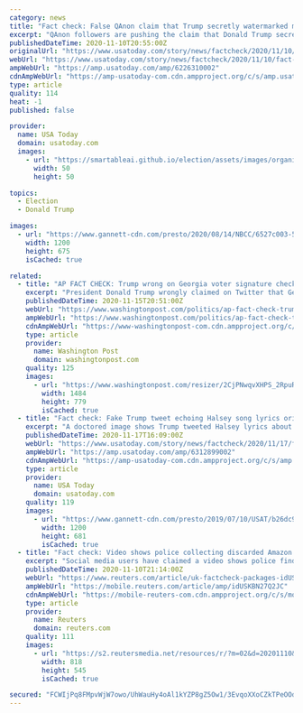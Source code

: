 ```yaml
---
category: news
title: "Fact check: False QAnon claim that Trump secretly watermarked mail-in ballots to prove fraud"
excerpt: "QAnon followers are pushing the claim that Donald Trump secretly watermarked mail-in ballots to prove fraud. This is false."
publishedDateTime: 2020-11-10T20:55:00Z
originalUrl: "https://www.usatoday.com/story/news/factcheck/2020/11/10/fact-check-false-qanon-claim-trump-watermarked-mail-ballots/6226310002/"
webUrl: "https://www.usatoday.com/story/news/factcheck/2020/11/10/fact-check-false-qanon-claim-trump-watermarked-mail-ballots/6226310002/"
ampWebUrl: "https://amp.usatoday.com/amp/6226310002"
cdnAmpWebUrl: "https://amp-usatoday-com.cdn.ampproject.org/c/s/amp.usatoday.com/amp/6226310002"
type: article
quality: 114
heat: -1
published: false

provider:
  name: USA Today
  domain: usatoday.com
  images:
    - url: "https://smartableai.github.io/election/assets/images/organizations/usatoday.com-50x50.jpg"
      width: 50
      height: 50

topics:
  - Election
  - Donald Trump

images:
  - url: "https://www.gannett-cdn.com/presto/2020/08/14/NBCC/6527c003-5538-4715-b4c1-222af376afb1-96513297_3865768806798939_5226046090431692800_o.jpg?auto=webp&crop=1339,753,x0,y483&format=pjpg&width=1200"
    width: 1200
    height: 675
    isCached: true

related:
  - title: "AP FACT CHECK: Trump wrong on Georgia voter signature checks"
    excerpt: "President Donald Trump wrongly claimed on Twitter that Georgia election officials are prevented from verifying signatures on absentee ballot envelopes because of a legal settlement"
    publishedDateTime: 2020-11-15T20:51:00Z
    webUrl: "https://www.washingtonpost.com/politics/ap-fact-check-trump-wrong-on-georgia-voter-signature-checks/2020/11/15/544548e4-2784-11eb-9c21-3cc501d0981f_story.html"
    ampWebUrl: "https://www.washingtonpost.com/politics/ap-fact-check-trump-wrong-on-georgia-voter-signature-checks/2020/11/15/544548e4-2784-11eb-9c21-3cc501d0981f_story.html?outputType=amp"
    cdnAmpWebUrl: "https://www-washingtonpost-com.cdn.ampproject.org/c/s/www.washingtonpost.com/politics/ap-fact-check-trump-wrong-on-georgia-voter-signature-checks/2020/11/15/544548e4-2784-11eb-9c21-3cc501d0981f_story.html?outputType=amp"
    type: article
    provider:
      name: Washington Post
      domain: washingtonpost.com
    quality: 125
    images:
      - url: "https://www.washingtonpost.com/resizer/2CjPNwqvXHPS_2RpuRTKY-p3eVo=/1484x0/www.washingtonpost.com/pb/resources/img/twp-social-share.png"
        width: 1484
        height: 779
        isCached: true
  - title: "Fact check: Fake Trump tweet echoing Halsey song lyrics originally began as a joke"
    excerpt: "A doctored image shows Trump tweeted Halsey lyrics about losing the election. This fake tweet, which doesn't appear on his profile, was a joke."
    publishedDateTime: 2020-11-17T16:09:00Z
    webUrl: "https://www.usatoday.com/story/news/factcheck/2020/11/17/fact-check-fake-trump-tweet-echoing-halsey-lyrics-began-joke/6312899002/"
    ampWebUrl: "https://amp.usatoday.com/amp/6312899002"
    cdnAmpWebUrl: "https://amp-usatoday-com.cdn.ampproject.org/c/s/amp.usatoday.com/amp/6312899002"
    type: article
    provider:
      name: USA Today
      domain: usatoday.com
    quality: 119
    images:
      - url: "https://www.gannett-cdn.com/presto/2019/07/10/USAT/b26dc9d8-45fe-49a9-9bb7-971307ca31eb-AP_Trump_Twitter_Warning_Labels.JPG?auto=webp&crop=4031,2288,x0,y0&format=pjpg&width=1200"
        width: 1200
        height: 681
        isCached: true
  - title: "Fact check: Video shows police collecting discarded Amazon packages, not thousands of Trump ballots"
    excerpt: "Social media users have claimed a video shows police finding thousands of ballots for U.S. President Donald Trump dumped in a field. This is not true; local police report that the footage actually shows discarded Amazon packages."
    publishedDateTime: 2020-11-10T21:14:00Z
    webUrl: "https://www.reuters.com/article/uk-factcheck-packages-idUSKBN27Q2JC"
    ampWebUrl: "https://mobile.reuters.com/article/amp/idUSKBN27Q2JC"
    cdnAmpWebUrl: "https://mobile-reuters-com.cdn.ampproject.org/c/s/mobile.reuters.com/article/amp/idUSKBN27Q2JC"
    type: article
    provider:
      name: Reuters
      domain: reuters.com
    quality: 111
    images:
      - url: "https://s2.reutersmedia.net/resources/r/?m=02&d=20201110&t=2&i=1540721626&w=&fh=545px&fw=&ll=&pl=&sq=&r=LYNXMPEGA91F3"
        width: 818
        height: 545
        isCached: true

secured: "FCWIjPq8FMpvWjW7owo/UhWauHy4oAl1kYZP8gZ5Ow1/3EvqoXXoCZkTPeOOdK2ES/Hsw6OkLQXOE2N2GAnMAWSTLxDIOis+tTjsRTVXTn7XoG+fqNDVi8u5AmKizYdCBeLlA5IwqGxCtP4rkTDmJq1x8XSjr6YFPO1LzjXUU25H9RkHu4+sLH2cdZNQjVVmXC1rhfSW2r+X43PR4KqXIsRKR3B9tcvsFaw/jB2tzggik2DGDMcAFpPpemKQInkZg79wxyBUYHBktt+b34yCU7Ok7iZEFZsylhRNRLRA5FQ+EmkhIlKIPPkRSJHTRrrsOLKFahPhGT0o6blNvNesXIpE5357Cn8qzK0N/1G8FrY=;EjC/Zfs33f5PoZYcnPUaHg=="
---
```


